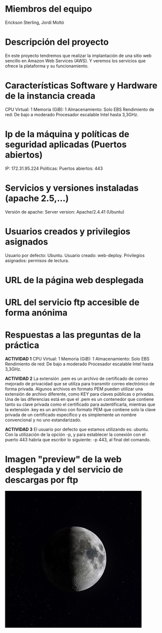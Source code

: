 # Miembros del equipo
Erickson Sterling, Jordi Moltó

# Descripción del proyecto
En este proyecto tendremos que realizar la implantación de una sitio web sencillo en Amazon Web Services (AWS). Y veremos los servicios que ofrece la plataforma y su funcionamiento.

# Características Software y Hardware de la instancia creada
CPU Virtual: 1
Memoria (GiB): 1
Almacenamiento: Solo EBS
Rendimiento de red: De bajo a moderado
Procesador escalable Intel hasta 3,3GHz.

# Ip de la máquina y políticas de seguridad aplicadas (Puertos abiertos)
IP: 172.31.95.224 
Políticas: 
Puertos abiertos: 443

# Servicios y versiones instaladas (apache 2.5,...)
Versión de apache: Server version: Apache/2.4.41 (Ubuntu)

# Usuarios creados y privilegios asignados
Usuario por defecto: Ubuntu. Usuario creado: web-deploy.
Privilegios asignados: permisos de lectura.

# URL de la página web desplegada

# URL del servicio ftp accesible de forma anónima

# Respuestas a las preguntas de la práctica
**ACTIVIDAD 1**
CPU Virtual: 1
Memoria (GiB): 1
Almacenamiento: Solo EBS
Rendimiento de red: De bajo a moderado
Procesador escalable Intel hasta 3,3GHz.

**ACTIVIDAD 2**
La extensión .pem es un archivo de certificado de correo mejorado de privacidad que se utiliza para transmitir correo electrónico de forma privada. Algunos archivos en formato PEM pueden utilizar una extensión de archivo diferente, como KEY para claves públicas o privadas.
Una de las diferencias está en que el .pem es un contenedor que contiene tanto su clave privada como el certificado para autentificarla, mientras que la extensión .key es un archivo con formato PEM que contiene solo la clave privada de un certificado específico y es simplemente un nombre convencional y no uno estandarizado.

**ACTIVIDAD 3**
El usuario por defecto que estamos utilizando es: ubuntu.
Con la utilización de la opción -p, y para establecer la conexión con el puerto 443 habría que escribir lo siguiente: -p 443, al final del comando.

# Imagen "preview" de la web desplegada y del servicio de descargas por ftp
![](/imagen.jpg)
